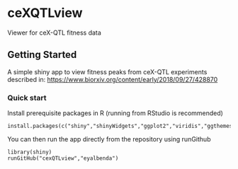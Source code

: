 # ceXQTLview

Viewer for ceX-QTL fitness data
## Getting Started

A simple shiny app to view fitness peaks from ceX-QTL experiments described in: https://www.biorxiv.org/content/early/2018/09/27/428870

### Quick start
Install prerequisite packages in R (running from RStudio is recommended)
```
install.packages(c("shiny","shinyWidgets","ggplot2","viridis","ggthemes","dplyr","shinycssloaders"))
```

You can then run the app directly from the repository using runGithub
```
library(shiny)
runGitHub("cexQTLview","eyalbenda")
```
